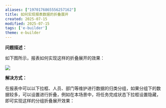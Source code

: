 ```yaml
---
aliases: ["1970176865556257162"]
title: 如何实现报表数据的折叠展开
created: 2025-07-15
modified: 2025-07-15
tags: ['e-builder']
theme: e-builder
---
```


**问题描述：**

如下图所示，报表如何实现这样的折叠展开的效果：

![](https://myhelpdoc.oss-cn-heyuan.aliyuncs.com/mdimages/a0f1749469af987c6a4a3d4b6c08c964.jpg)

**解决方式：**

在报表中可以以下拉框、人员、部门等维护进行数据的归类分组，如果分组下的数据较多，可以设置进行折叠，例如在本场景中，将任务完成状态下拉框设置隐藏，即可实现这样的分组折叠展开效果：

